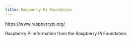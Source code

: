 ```yaml
---
title: Raspberry Pi Foundation
---
```

https://www.raspberrypi.org/

Raspberry Pi information from the Raspberry Pi Foundation.
